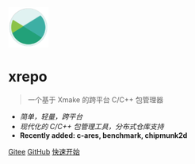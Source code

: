 <img src="/assets/img/logo.svg" width="16%" />

# xrepo

> 一个基于 Xmake 的跨平台 C/C++ 包管理器

- *简单，轻量，跨平台*
- *现代化的 C/C++ 包管理工具，分布式仓库支持*
- **Recently added: c-ares, benchmark, chipmunk2d**

[Gitee](https://gitee.com/tboox/xrepo/)
[GitHub](https://github.com/xmake-io/xrepo/)
[快速开始](/zh-cn/getting_started)

